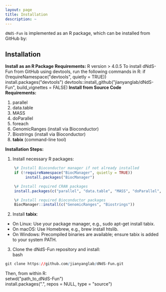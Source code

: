 ```yaml
---
layout: page
title: Installation
description: ~
---
```


`dNdS-Fun` is implemented as an R package, which can be installed from GitHub by:

## Installation
**Install as an R Package**
**Requirements:** R version > 4.0.5
To install dNdS-Fun from GitHub using devtools, run the following commands in R:
if (!requireNamespace("devtools", quietly = TRUE))
    install.packages("devtools")
devtools::install_github("jianyanglab/dNdS-Fun", build_vignettes = FALSE)
**Install from Source Code**  
**Requirements:**    
1. parallel
2. data.table
3. MASS
4. doParallel
5. foreach
6. GenomicRanges (install via Bioconductor)
7. Biostrings (install via Bioconductor)
8. **tabix** (command-line tool)

**Installation Steps:**
1. Install necessary R packages:   
```R 
    \# Install Bioconductor manager if not already installed     
    if (!requireNamespace("BiocManager", quietly = TRUE))    
         install.packages("BiocManager")   

    \# Install required CRAN packages    
    install.packages(c("parallel", "data.table", "MASS", "doParallel", "foreach"))   

    \# Install required Bioconductor packages     
    BiocManager::install(c("GenomicRanges", "Biostrings"))
```
2. Install **tabix**:
- On Linux: Use your package manager, e.g., sudo apt-get install tabix.
- On macOS: Use Homebrew, e.g., brew install htslib.
- On Windows: Precompiled binaries are available; ensure tabix is added to your system PATH.
3. Clone the dNdS-Fun repository and install:   
bash  
```R
git clone https://github.com/jianyanglab/dNdS-Fun.git
```
Then, from within R:   
setwd("path_to_dNdS-Fun")   
install.packages(".", repos = NULL, type = "source")   

